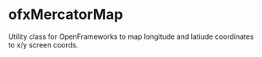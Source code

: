 ofxMercatorMap
==============

Utility class for OpenFrameworks to map longitude and latiude coordinates to x/y screen coords. 